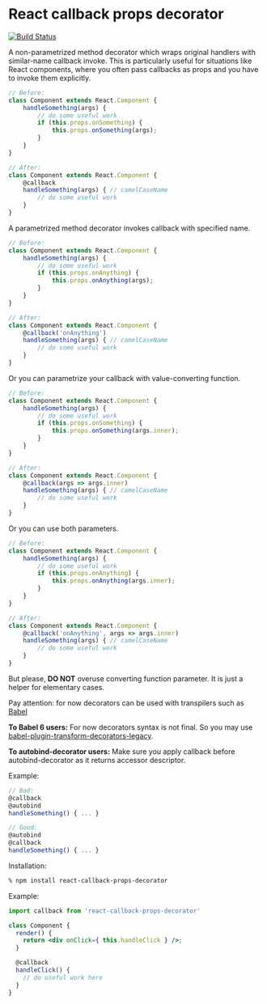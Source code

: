# React callback props decorator

[![Build Status](https://travis-ci.org/edli/react-callback-props-decorator.svg?branch=master)](https://travis-ci.org/edli/react-callback-props-decorator.svg?branch=master)

A non-parametrized method decorator which wraps original handlers with similar-name callback invoke.
This is particularly useful for situations like React components, where
you often pass callbacks as props and you have to invoke them explicitly.

```js
// Before:
class Component extends React.Component {
    handleSomething(args) {
        // do some useful work
        if (this.props.onSomething) {
            this.props.onSomething(args);
        }
    }
}

// After:
class Component extends React.Component {
    @callback
    handleSomething(args) { // camelCaseName
        // do some useful work
    }
}
```

A parametrized method decorator invokes callback with specified name.

```js
// Before:
class Component extends React.Component {
    handleSomething(args) {
        // do some useful work
        if (this.props.onAnything) {
            this.props.onAnything(args);
        }
    }
}

// After:
class Component extends React.Component {
    @callback('onAnything')
    handleSomething(args) { // camelCaseName
        // do some useful work
    }
}
```

Or you can parametrize your callback with value-converting function.
```js
// Before:
class Component extends React.Component {
    handleSomething(args) {
        // do some useful work
        if (this.props.onSomething) {
            this.props.onSomething(args.inner);
        }
    }
}

// After:
class Component extends React.Component {
    @callback(args => args.inner)
    handleSomething(args) { // camelCaseName
        // do some useful work
    }
}
```

Or you can use both parameters.
```js
// Before:
class Component extends React.Component {
    handleSomething(args) {
        // do some useful work
        if (this.props.onAnything) {
            this.props.onAnything(args.inner);
        }
    }
}

// After:
class Component extends React.Component {
    @callback('onAnything', args => args.inner)
    handleSomething(args) { // camelCaseName
        // do some useful work
    }
}
```

But please, **DO NOT** overuse converting function parameter. It is just a helper for elementary cases.

Pay attention: for now decorators can be used with transpilers such as [Babel](http://babeljs.io)

**To Babel 6 users:**
For now decorators syntax is not final. So you may use [babel-plugin-transform-decorators-legacy](https://github.com/loganfsmyth/babel-plugin-transform-decorators-legacy).

**To autobind-decorator users:**
Make sure you apply callback before autobind-decorator as it returns accessor descriptor.

Example:
```js
// Bad:
@callback
@autobind
handleSomething() { ... }

// Good:
@autobind
@callback
handleSomething() { ... }
```

Installation:
```bash
% npm install react-callback-props-decorator
```

Example:
```jsx
import callback from 'react-callback-props-decorator'

class Component {
  render() {
    return <div onClick={ this.handleClick } />;
  }

  @callback
  handleClick() {
    // do useful work here
  }
}
```
